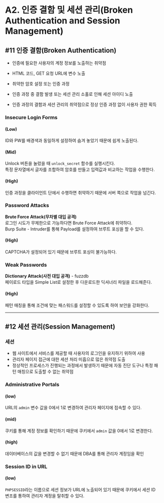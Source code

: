 # A2. 인증 결함 및 세션 관리(Broken Authentication and Session Management)

## #11 인증 결함(Broken Authentication)
- 인증에 필요한 사용자의 계정 정보를 노출하는 취약점
- HTML 코드, GET 요청 URL에 변수 노출
- 취약한 암호 설정 또는 인증 과정


- 인증 과정 중 결함 발생 또는 세션 관리 소홀로 인해 세션 아이디 노출
- 인증 과정의 결함과 세션 관리의 취약점으로 정상 인증 과정 없이 사용자 권한 획득

### Insecure Login Forms
#### (Low)
ID와 PW를 배경색과 동일하게 설정하여 숨겨 놓았기 때문에 쉽게 노출된다.

#### (Mid)
Unlock 버튼을 눌렀을 때 `unlock_secret` 함수를 실행시킨다.  
특정 문자열에서 글자를 조합하여 암호를 만들고 입력값과 비교하는 작업을 수행한다.

#### (High)
인증 과정을 클라이언트 단에서 수행하면 취약하기 때문에 서버 쪽으로 작업을 넘긴다.

### Password Attacks
**Brute Force Attack(무차별 대입 공격)**  
로그인 시도가 무제한으로 가능하다면 Brute Force Attack에 취약하다.  
Burp Suite - Intruder를 통해 Payload를 설정하여 브루트 포싱을 할 수 있다.

#### (High)
CAPTCHA가 설정되어 있기 때문에 브루트 포싱이 불가능하다.

### Weak Passwords
**Dictionary Attack(사전 대입 공격)** - fuzzdb  
페이로드 타입을 Simple List로 설정한 후 다운로드한 딕셔너리 파일을 로드해준다.

#### (High)
패턴 매칭을 통해 조건에 맞는 패스워드를 설정할 수 있도록 하여 보안을 강화한다.

---
## #12 세션 관리(Session Management)
### 세션
- 웹 사이트에서 서비스를 제공할 때 사용자의 로그인을 유지하기 위하여 사용
- 관리자 페이지 접근에 대한 세션 처리 미흡으로 많은 취약점 도출
- 정상적인 프로세스가 진행되는 과정에서 발생하기 때문에 자동 진단 도구나 특정 패턴 매칭으로 도출할 수 없는 취약점

### Administrative Portals
#### (low)
URL의 `admin` 변수 값을 0에서 1로 변경하여 관리자 페이지에 접속할 수 있다.

#### (mid)
쿠키를 통해 계정 정보를 확인하기 때문에 쿠키에서 `admin` 값을 0에서 1로 변경한다.

#### (high)
데이터베이스의 값을 변경할 수 없기 때문에 DBA를 통해 관리자 계정임을 확인

### Session ID in URL
#### (low)
`PHPSESSID`라는 이름으로 세션 정보가 URL에 노출되어 있기 때문에 쿠키에서 세션 ID 변조를 통하여 관리자 계정을 탈취할 수 있다.
